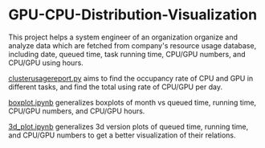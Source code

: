 # GPU-CPU-Distribution-Visualization
This project helps a system engineer of an organization organize and analyze data which are fetched from company's resource usage database, including date, queued time, task running time, CPU/GPU numbers, and CPU/GPU using hours. 

[clusterusagereport.py](https://github.com/yuyao-cyber/GPU-CPU-Distribution-Visualization/blob/main/clusterusagereport.py) aims to find the occupancy rate of CPU and GPU in different tasks, and find the total using rate of CPU/GPU per day.

[boxplot.ipynb](https://github.com/yuyao-cyber/GPU-CPU-Distribution-Visualization/blob/main/boxplot.ipynb) generalizes boxplots of month vs queued time, running time, CPU/GPU numbers, and CPU/GPU hours.

[3d_plot.ipynb](https://github.com/yuyao-cyber/GPU-CPU-Distribution-Visualization/blob/main/3d_plot.ipynb) generalizes 3d version plots of queued time, running time, and CPU/GPU numbers to get a better visualization of their relations.

